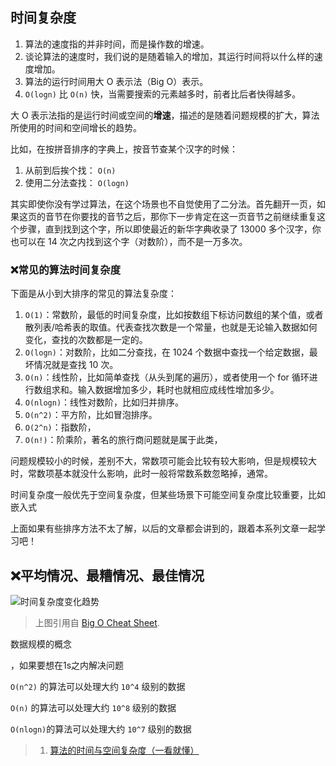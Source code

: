 ## 时间复杂度

1. 算法的速度指的并非时间，而是操作数的增速。
2. 谈论算法的速度时，我们说的是随着输入的增加，其运行时间将以什么样的速度增加。
3. 算法的运行时间用大 O 表示法（Big O）表示。
4. `O(logn)` 比 `O(n)` 快，当需要搜索的元素越多时，前者比后者快得越多。



大 O 表示法指的是运行时间或空间的**增速**，描述的是随着问题规模的扩大，算法所使用的时间和空间增长的趋势。





比如，在按拼音排序的字典上，按音节查某个汉字的时候：

1. 从前到后挨个找： `O(n)`
2. 使用二分法查找： `O(logn)`

其实即使你没有学过算法，在这个场景也不自觉使用了二分法。首先翻开一页，如果这页的音节在你要找的音节之后，那你下一步肯定在这一页音节之前继续重复这个步骤，直到找到这个字，所以即使最近的新华字典收录了 13000 多个汉字，你也可以在 14 次之内找到这个字（对数阶），而不是一万多次。

### ❌常见的算法时间复杂度

下面是从小到大排序的常见的算法复杂度：

1. `O(1)`：常数阶，最低的时间复杂度，比如按数组下标访问数组的某个值，或者散列表/哈希表的取值。代表查找次数是一个常量，也就是无论输入数据如何变化，查找的次数都是一定的。
2. `O(logn)`：对数阶，比如二分查找，在 1024 个数据中查找一个给定数据，最坏情况就是查找 10 次。
3. `O(n)`：线性阶，比如简单查找（从头到尾的遍历），或者使用一个 for 循环进行数组求和。输入数据增加多少，耗时也就相应成线性增加多少。
4. `O(nlogn)`：线性对数阶，比如归并排序。
5. `O(n^2)`：平方阶，比如冒泡排序。
6. `O(2^n)`：指数阶，
7. `O(n!)`：阶乘阶，著名的旅行商问题就是属于此类，



问题规模较小的时候，差别不大，常数项可能会比较有较大影响，但是规模较大时，常数项基本就没什么影响，此时一般将常数系数忽略掉，通常。

时间复杂度一般优先于空间复杂度，但某些场景下可能空间复杂度比较重要，比如嵌入式

上面如果有些排序方法不太了解，以后的文章都会讲到的，跟着本系列文章一起学习吧！

## ❌平均情况、最糟情况、最佳情况



![时间复杂度变化趋势](https://cdn.jsdelivr.net/gh/SHERlocked93/pic@master/uPic/HxPQLt.jpg)

> 上图引用自 [Big O Cheat Sheet](http://bigocheatsheet.com/).



数据规模的概念

，如果要想在1s之内解决问题

`O(n^2)` 的算法可以处理大约 `10^4` 级别的数据

`O(n)` 的算法可以处理大约 `10^8` 级别的数据

`O(nlogn)`的算法可以处理大约 `10^7` 级别的数据


> 1. [算法的时间与空间复杂度（一看就懂）](https://zhuanlan.zhihu.com/p/50479555)
